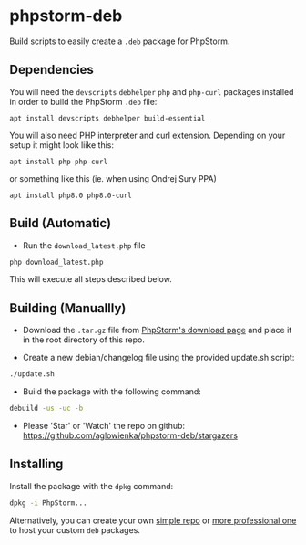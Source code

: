phpstorm-deb
=============

Build scripts to easily create a `.deb` package for PhpStorm.


Dependencies
------------

You will need the `devscripts` `debhelper` `php` and `php-curl` packages installed in order to build the PhpStorm `.deb` file:

```shell
apt install devscripts debhelper build-essential
```

You will also need PHP interpreter and curl extension. Depending on your setup it might look liike this:
```shell
apt install php php-curl 
```
or something like this (ie. when using Ondrej Sury PPA)
```shell
apt install php8.0 php8.0-curl 
```

Build (Automatic)
----------------
* Run the `download_latest.php` file
```sh
php download_latest.php
```

This will execute all steps described below.


Building (Manuallly)
--------------------

* Download the `.tar.gz` file from [PhpStorm's download page](https://www.jetbrains.com/phpstorm/download/index.html) and place it in the root directory of this repo.

* Create a new debian/changelog file using the provided update.sh script:
```sh
./update.sh
```

* Build the package with the following command:

```sh
debuild -us -uc -b
```

* Please 'Star' or 'Watch' the repo on github: https://github.com/aglowienka/phpstorm-deb/stargazers

Installing
----------

Install the package with the `dpkg` command:

```sh
dpkg -i PhpStorm...
```

Alternatively, you can create your own [simple repo](https://wiki.debian.org/DebianRepository/HowTo/TrivialRepository) or 
[more professional one](https://wiki.debian.org/SettingUpSignedAptRepositoryWithReprepro) to host your custom `deb` packages.
